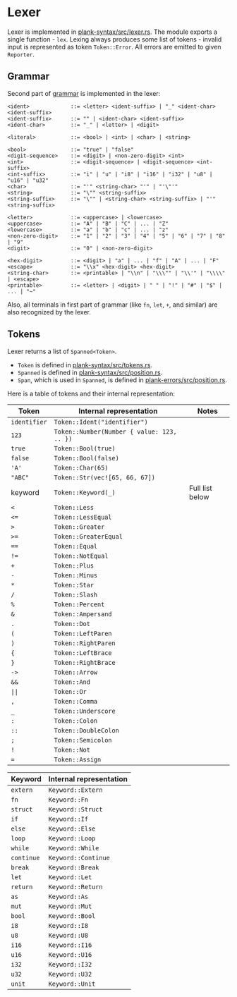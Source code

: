 # Lexer

Lexer is implemented in [plank-syntax/src/lexer.rs](../../plank-syntax/src/lexer.rs). The module exports a single function - `lex`. Lexing always produces some list of tokens - invalid input is represented as token `Token::Error`. All errors are emitted to given `Reporter`.

## Grammar

Second part of [grammar](../grammar/grammar.bnf) is implemented in the lexer:

```bnf
<ident>             ::= <letter> <ident-suffix> | "_" <ident-char> <ident-suffix>
<ident-suffix>      ::= "" | <ident-char> <ident-suffix>
<ident-char>        ::= "_" | <letter> | <digit>

<literal>           ::= <bool> | <int> | <char> | <string>

<bool>              ::= "true" | "false"
<digit-sequence>    ::= <digit> | <non-zero-digit> <int>
<int>               ::= <digit-sequence> | <digit-sequence> <int-suffix>
<int-suffix>        ::= "i" | "u" | "i8" | "i16" | "i32" | "u8" | "u16" | "u32"
<char>              ::= "'" <string-char> "'" | "'\"'"
<string>            ::= "\"" <string-suffix>
<string-suffix>     ::= "\"" | <string-char> <string-suffix> | "'" <string-suffix>

<letter>            ::= <uppercase> | <lowercase>
<uppercase>         ::= "A" | "B" | "C" | ... | "Z"
<lowercase>         ::= "a" | "b" | "c" | ... | "z"
<non-zero-digit>    ::= "1" | "2" | "3" | "4" | "5" | "6" | "7" | "8" | "9"
<digit>             ::= "0" | <non-zero-digit>

<hex-digit>         ::= <digit> | "a" | ... | "f" | "A" | ... | "F"
<escape>            ::= "\\x" <hex-digit> <hex-digit>
<string-char>       ::= <printable> | "\\n" | "\\\"" | "\\'" | "\\\\" | <escape>
<printable>         ::= <letter> | <digit> | " " | "!" | "#" | "$" | ... | "~"
```

Also, all terminals in first part of grammar (like `fn`, `let`, `+`, and similar) are also recognized by the lexer.

## Tokens

Lexer returns a list of `Spanned<Token>`.
* `Token` is defined in [plank-syntax/src/tokens.rs](../../plank-syntax/src/tokens.rs).
* `Spanned` is defined in [plank-syntax/src/position.rs](../../plank-syntax/src/position.rs).
* `Span`, which is used in `Spanned`, is defined in [plank-errors/src/position.rs](../../plank-errors/src/position.rs).

Here is a table of tokens and their internal representation:

| Token        | Internal representation                    | Notes           |
| ------------ | ------------------------------------------ | --------------- |
| `identifier` | `Token::Ident("identifier")`               |                 |
| `123`        | `Token::Number(Number { value: 123, .. })` |                 |
| `true`       | `Token::Bool(true)`                        |                 |
| `false`      | `Token::Bool(false)`                       |                 |
| `'A'`        | `Token::Char(65)`                          |                 |
| `"ABC"`      | `Token::Str(vec![65, 66, 67])`             |                 |
| keyword      | `Token::Keyword(_)`                        | Full list below |
| `<`          | `Token::Less`                              |                 |
| `<=`         | `Token::LessEqual`                         |                 |
| `>`          | `Token::Greater`                           |                 |
| `>=`         | `Token::GreaterEqual`                      |                 |
| `==`         | `Token::Equal`                             |                 |
| `!=`         | `Token::NotEqual`                          |                 |
| `+`          | `Token::Plus`                              |                 |
| `-`          | `Token::Minus`                             |                 |
| `*`          | `Token::Star`                              |                 |
| `/`          | `Token::Slash`                             |                 |
| `%`          | `Token::Percent`                           |                 |
| `&`          | `Token::Ampersand`                         |                 |
| `.`          | `Token::Dot`                               |                 |
| `(`          | `Token::LeftParen`                         |                 |
| `)`          | `Token::RightParen`                        |                 |
| `{`          | `Token::LeftBrace`                         |                 |
| `}`          | `Token::RightBrace`                        |                 |
| `->`         | `Token::Arrow`                             |                 |
| `&&`         | `Token::And`                               |                 |
| `\|\|`       | `Token::Or`                                |                 |
| `,`          | `Token::Comma`                             |                 |
| `_`          | `Token::Underscore`                        |                 |
| `:`          | `Token::Colon`                             |                 |
| `::`         | `Token::DoubleColon`                       |                 |
| `;`          | `Token::Semicolon`                         |                 |
| `!`          | `Token::Not`                               |                 |
| `=`          | `Token::Assign`                            |                 |


| Keyword    | Internal representation |
| ---------- | ----------------------- |
| `extern`   | `Keyword::Extern`       |
| `fn`       | `Keyword::Fn`           |
| `struct`   | `Keyword::Struct`       |
| `if`       | `Keyword::If`           |
| `else`     | `Keyword::Else`         |
| `loop`     | `Keyword::Loop`         |
| `while`    | `Keyword::While`        |
| `continue` | `Keyword::Continue`     |
| `break`    | `Keyword::Break`        |
| `let`      | `Keyword::Let`          |
| `return`   | `Keyword::Return`       |
| `as`       | `Keyword::As`           |
| `mut`      | `Keyword::Mut`          |
| `bool`     | `Keyword::Bool`         |
| `i8`       | `Keyword::I8`           |
| `u8`       | `Keyword::U8`           |
| `i16`      | `Keyword::I16`          |
| `u16`      | `Keyword::U16`          |
| `i32`      | `Keyword::I32`          |
| `u32`      | `Keyword::U32`          |
| `unit`     | `Keyword::Unit`         |
